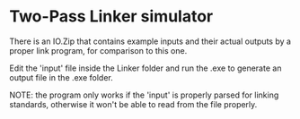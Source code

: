 # Two-Pass Linker simulator

There is an IO.Zip that contains example inputs and their actual outputs by a proper link program, for comparison to this one.

Edit the 'input' file inside the Linker folder and run the .exe to generate an output file in the .exe folder.

NOTE: the program only works if the 'input' is properly parsed for linking standards, otherwise it won't be able to read from the file properly.
